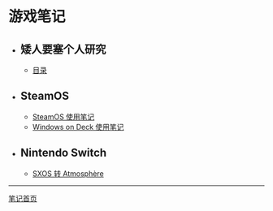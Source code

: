# 游戏笔记

+ ## 矮人要塞个人研究
    + [目录](./howToDwarfFortress/README.md)

+ ## SteamOS
    + [SteamOS 使用笔记](./steamDeck/steamOSNotes.md)
    + [Windows on Deck 使用笔记](./steamDeck/winDeckNotes.md)

+ ## Nintendo Switch
    + [SXOS 转 Atmosphère](./nintendo/switch/sxosToAtmosphere.md)

---

[笔记首页](../README.md)